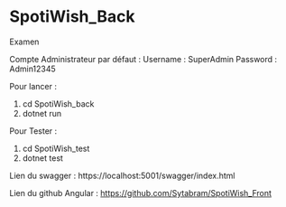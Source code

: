 # SpotiWish_Back
Examen

Compte Administrateur par défaut : 
Username : SuperAdmin
Password : Admin12345

Pour lancer : 

1) cd SpotiWish_back
2) dotnet run

Pour Tester :

1) cd SpotiWish_test
2) dotnet test

Lien du swagger :  https://localhost:5001/swagger/index.html

Lien du github Angular : https://github.com/Sytabram/SpotiWish_Front
